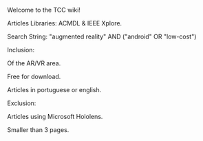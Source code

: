 Welcome to the TCC wiki!

Articles Libraries: ACMDL & IEEE Xplore.

Search String:  "augmented reality" AND ("android" OR "low-cost")

Inclusion:

Of the AR/VR area.

Free for download.

Articles in portuguese or english.

Exclusion:

Articles using Microsoft Hololens.

Smaller than 3 pages.
